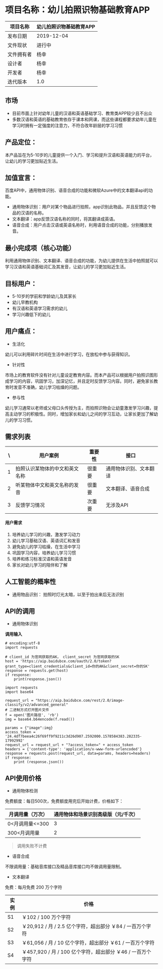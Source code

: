 # 项目名称：幼儿拍照识物基础教育APP

项目名称 | 幼儿拍照识物基础教育APP
---|---
发布日期 | 2019-12-04
文件现状 | 进行中
文件拥有者 | 杨幸
设计者 | 杨幸
开发者 | 杨幸
迭代版本 | 1.0

## 市场
- 目前市面上针对幼年儿童的汉语和英语基础学习、教育类APP较少且不出众
- 多数汉语和英语的基础教育依存于课本和网课，而这些课程都要求幼年儿童在学习时拥有一定强度的注意力，不符合改年龄层的学习习惯

## 产品定位：
本产品旨在为5-10岁的儿童提供一个入门、学习和提升汉语和英语能力的平台，让幼儿的学习更加贴近生活。

## 加值宣言：
百度API中，通用物体识别、语音合成的功能和微软Azure中的文本翻译api的功能。
- 通用物体识别：用户对某个物品进行拍照，app识别此物品，并且反馈这个物品的汉语的名称。
- 文本翻译：app反馈汉语名称的同时，将其翻译成英语。
- 语音合成：用户点击汉语或英语名称时，利用语音合成的功能，分别播放发音。

## 最小完成项（核心功能）
利用通用物体识别、文本翻译、语音合成的功能，为幼儿提供在生活中拍照就可以学习汉语和英语基础词汇及其发音，让幼儿的学习更加贴近生活。

## 目标用户：
- 5-10岁的学前和学龄幼儿及其家长
- 幼儿早教机构
- 有汉语和英语学习需求的幼儿
- 学习兴趣低下的幼儿

## 用户痛点：
- 生活化

幼儿可以利用碎片时间在生活中进行学习，在放松中参与获得知识。

- 针对性

市场上的教育软件没有针对儿童设定教育内容。而本产品可以根据用户拍照识图形成学习的内容，巩固学习，加深记忆，并且定时反馈学习内容。同时，避免家长教育时发音不准确，幼儿学习枯燥的问题。

- 参与性

幼儿学习通常以老师或父母口头传授为主，而拍照识物会让幼童激发学习兴趣，提高主动学习的积极性。同时，增加家长和幼儿之间的学习互动，让家长更加了解幼儿的学习习惯。


## 需求列表

\ | 用户案例 | 重要性 | 接口
---|---|---|---
1 | 拍照认识某物体的中文和英文名称 | 很重要 | 通用物体识别、文本翻译
2 | 听某物体中文和英文名称的发音 |很重要 | 文本翻译、语音合成
3 | 反馈学习情况 | 次重要 | 无涉及API

#### 用户需求
1. 培养幼儿学习的兴趣，激发学习动力
2. 幼儿学习基础汉语、英语词汇和发音
3. 避免幼儿的学习枯燥，在生活中学习
4. 巩固学习内容，培养幼儿学习习惯
5. 培养和练习标准汉语和英语发音
6. 家长对幼儿学习的陪伴和了解

## 人工智能的概率性
- 通用物品识别：
拍照时灯光太暗，以至于拍出来后无法识别

## API的调用
- 通用物体识别

**调用输入**

```
# encoding:utf-8
import requests 

# client_id 为官网获取的AK， client_secret 为官网获取的SK
host = 'https://aip.baidubce.com/oauth/2.0/token?grant_type=client_credentials&client_id=你的AK&client_secret=你的SK'
response = requests.get(host)
if response:
    print(response.json())

import requests
import base64

request_url = "https://aip.baidubce.com/rest/2.0/image-classify/v2/advanced_general"
# 二进制方式打开图片文件
f = open('图片路径', 'rb')
img = base64.b64encode(f.read())

params = {"image":img}
access_token = '24.4df7beea4c26f69ff9f9211c3d26d907.2592000.1578584383.282335-17992992'
request_url = request_url + "?access_token=" + access_token
headers = {'content-type': 'application/x-www-form-urlencoded'}
response = requests.post(request_url, data=params, headers=headers)
if response:
    print (response.json())
```

## API使用价格
- 通用物体检测

免费额度：每日500次，免费额度用完后开始计费，价格如下：


月调用量（万次） | 通用物体和场景识别高级版（元/千次）
---|---
0<月调用量<=300 | 3
300<月调用量 | 2

> 调用失败不计费

- 语音合成

不限调用量：基础音库接口及精品音库接口均不做调用量限制。

- 文本翻译

免费：每月免费 200 万个字符

实例 | 价格
---|---
S1 | ￥102 / 100 万个字符
S2 | ￥20,912 / 月 / 2.5 亿个字符，超出部分 ￥84 / 一百万个字符
S3 | ￥61,056 / 月 / 10 亿个字符，超出部分 ￥61 / 一百万个字符
S4 | ￥457,920 / 月 / 100 亿个字符，超出部分 ￥46 / 一百万个字符

